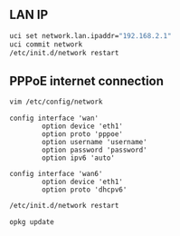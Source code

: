 ## LAN IP

```bash
uci set network.lan.ipaddr="192.168.2.1"
uci commit network
/etc/init.d/network restart
```

## PPPoE internet connection

```bash
vim /etc/config/network
```

```config
config interface 'wan'
        option device 'eth1'
        option proto 'pppoe'
        option username 'username'
        option password 'password'
        option ipv6 'auto'

config interface 'wan6'
        option device 'eth1'
        option proto 'dhcpv6'
```

```bash
/etc/init.d/network restart

opkg update
```